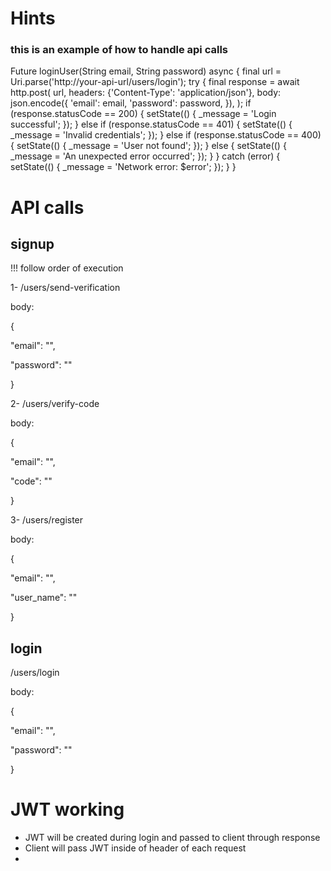 
# Hints

### this is an example of how to handle api calls

Future<void> loginUser(String email, String password) async {
  final url = Uri.parse('http://your-api-url/users/login');
  try {
    final response = await http.post(
      url,
      headers: {'Content-Type': 'application/json'},
      body: json.encode({
        'email': email,
        'password': password,
      }),
    );
    if (response.statusCode == 200) {
      setState(() {
        _message = 'Login successful';
      });
    } else if (response.statusCode == 401) {
      setState(() {
        _message = 'Invalid credentials';
      });
    } else if (response.statusCode == 400) {
      setState(() {
        _message = 'User not found';
      });
    } else {
      setState(() {
        _message = 'An unexpected error occurred';
      });
    }
  } catch (error) {
    setState(() {
      _message = 'Network error: $error';
    });
  }
}


# API calls

## signup

!!! follow order of execution

1-
/users/send-verification

body:

{

  "email": "",
  
  "password": ""
  
}

2-
/users/verify-code

body:

{

  "email": "",
  
  "code": ""
  
}

3-
/users/register

body:

{

  "email": "",

  "user_name": ""

}


## login

/users/login

body:

{

  "email": "",

  "password": ""

}

# JWT working

- JWT will be created during login and passed to client through response
- Client will pass JWT inside of header of each request
- 

